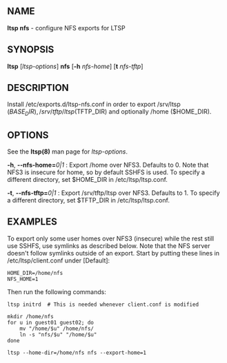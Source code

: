 ## NAME
**ltsp nfs** - configure NFS exports for LTSP

## SYNOPSIS
**ltsp** [_ltsp-options_] **nfs** [**-h** _nfs-home_] [**t** _nfs-tftp_]

## DESCRIPTION
Install /etc/exports.d/ltsp-nfs.conf in order to export /srv/ltsp ($BASE_DIR),
/srv/tftp/ltsp ($TFTP_DIR) and optionally /home ($HOME_DIR).

## OPTIONS
See the **ltsp(8)** man page for _ltsp-options_.

**-h**, **--nfs-home=**_0|1_
: Export /home over NFS3. Defaults to 0.
Note that NFS3 is insecure for home, so by default SSHFS is used.
To specify a different directory, set $HOME_DIR in /etc/ltsp/ltsp.conf.

**-t**, **--nfs-tftp=**_0|1_
: Export /srv/tftp/ltsp over NFS3. Defaults to 1.
To specify a different directory, set $TFTP_DIR in /etc/ltsp/ltsp.conf.

## EXAMPLES
To export only some user homes over NFS3 (insecure) while the rest still
use SSHFS, use symlinks as described below. Note that the NFS server doesn't
follow symlinks outside of an export. Start by putting these lines in
/etc/ltsp/client.conf under [Default]:

```shell
HOME_DIR=/home/nfs
NFS_HOME=1
```

Then run the following commands:

```shell
ltsp initrd  # This is needed whenever client.conf is modified

mkdir /home/nfs
for u in guest01 guest02; do
    mv "/home/$u" /home/nfs/
    ln -s "nfs/$u" "/home/$u"
done

ltsp --home-dir=/home/nfs nfs --export-home=1
```
